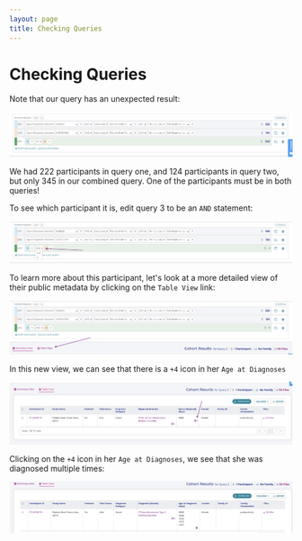 ```yaml
---
layout: page
title: Checking Queries
---
```


Checking Queries
================

Note that our query has an unexpected result:

![**Query 3**](../../images/KidsFirstPortal_32.png)

We had 222 participants in query one, and 124 participants in query two,
but only 345 in our combined query. One of the participants must be in
both queries!

To see which participant it is, edit query 3 to be an `AND`
statement:

![**Query 3 \'AND\'**](../../images/KidsFirstPortal_35.png)

To learn more about this participant, let's look at a more detailed
view of their public metadata by clicking on the `Table View` link:

![**Change to Table View**](../../images/KidsFirstPortal_34.png)

In this new view, we can see that there is a `+4` icon in
her `Age at Diagnoses`

![**Change to Table View**](../../images/KidsFirstPortal_37.png)

Clicking on the `+4` icon in her `Age at
Diagnoses`, we see that she was diagnosed multiple times:

![**Multiple Diagnoses**](../../images/KidsFirstPortal_36.png)

